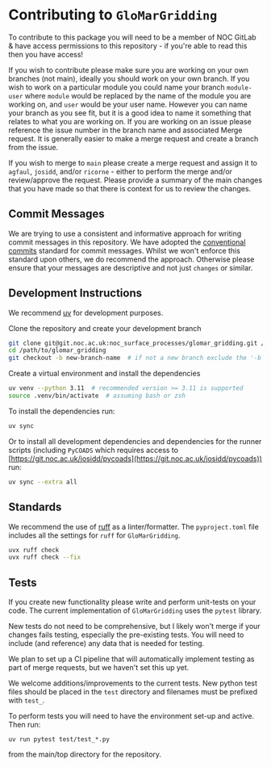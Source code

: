 # Contributing to `GloMarGridding`

To contribute to this package you will need to be a member of NOC GitLab & have access permissions
to this repository - if you're able to read this then you have access!

If you wish to contribute please make sure you are working on your own branches (not main), ideally
you should work on your own branch. If you wish to work on a particular module you could name your
branch `module-user` where `module` would be replaced by the name of the module you are working on,
and `user` would be your user name. However you can name your branch as you see fit, but it is a
good idea to name it something that relates to what you are working on. If you are working on an
issue please reference the issue number in the branch name and associated Merge request. It is
generally easier to make a merge request and create a branch from the issue.

If you wish to merge to `main` please create a merge request and assign it to `agfaul`, `josidd`,
and/or `ricorne` - either to perform the merge and/or review/approve the request. Please provide a
summary of the main changes that you have made so that there is context for us to review the
changes.

## Commit Messages

We are trying to use a consistent and informative approach for writing commit messages in this
repository. We have adopted the [conventional commits](https://www.conventionalcommits.org/en/v1.0.0/)
standard for commit messages. Whilst we won't enforce this standard upon others, we do recommend the
approach. Otherwise please ensure that your messages are descriptive and not just `changes` or
similar.

## Development Instructions

We recommend [uv](https://docs.astral.sh/uv/) for development purposes.

Clone the repository and create your development branch

```bash
git clone git@git.noc.ac.uk:noc_surface_processes/glomar_gridding.git /path/to/glomar_gridding
cd /path/to/glomar_gridding
git checkout -b new-branch-name  # if not a new branch exclude the '-b'
```

Create a virtual environment and install the dependencies

```bash
uv venv --python 3.11  # recommended version >= 3.11 is supported
source .venv/bin/activate  # assuming bash or zsh
```

To install the dependencies run:

```bash
uv sync
```

Or to install all development dependencies and dependencies for the runner scripts (including
`PyCOADS` which requires access to
[https://git.noc.ac.uk/josidd/pycoads](https://git.noc.ac.uk/josidd/pycoads)) run:

```bash
uv sync --extra all
```

## Standards

We recommend the use of [ruff](https://docs.astral.sh/ruff/) as a linter/formatter. The
`pyproject.toml` file includes all the settings for `ruff` for `GloMarGridding`.

```bash
uvx ruff check
uvx ruff check --fix
```

## Tests

If you create new functionality please write and perform unit-tests on your code. The current
implementation of `GloMarGridding` uses the `pytest` library.

New tests do not need to be comprehensive, but I likely won't merge if your changes fails testing,
especially the pre-existing tests. You will need to include (and reference) any data that is
needed for testing.

We plan to set up a CI pipeline that will automatically implement testing as part of merge requests,
but we haven't set this up yet.

We welcome additions/improvements to the current tests. New python test files should be placed in
the `test` directory and filenames must be prefixed with `test_`.

To perform tests you will need to have the environment set-up and active. Then run:

```
uv run pytest test/test_*.py
```

from the main/top directory for the repository.
